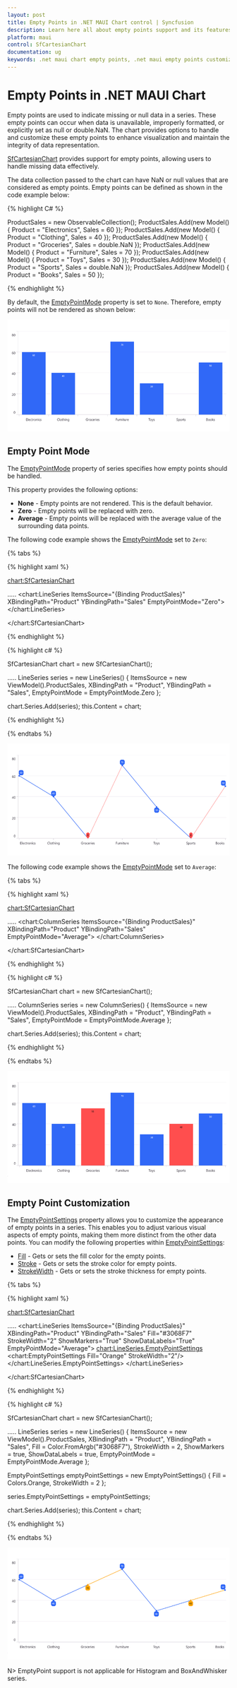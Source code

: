 ```yaml
---
layout: post
title: Empty Points in .NET MAUI Chart control | Syncfusion
description: Learn here all about empty points support and its features in Syncfusion® .NET MAUI Chart (SfCartesianChart) control.
platform: maui
control: SfCartesianChart
documentation: ug
keywords: .net maui chart empty points, .net maui empty points customization, syncfusion maui chart empty points, maui chart empty points, .net maui chart empty points visualization, cartesian empty points maui, missing data handling
---
```


# Empty Points in .NET MAUI Chart
Empty points are used to indicate missing or null data in a series. These empty points can occur when data is unavailable, improperly formatted, or explicitly set as null or double.NaN. The chart provides options to handle and customize these empty points to enhance visualization and maintain the integrity of data representation.

[SfCartesianChart](https://help.syncfusion.com/cr/maui-toolkit/Syncfusion.Maui.Toolkit.Charts.SfCartesianChart.html) provides support for empty points, allowing users to handle missing data effectively.

The data collection passed to the chart can have NaN or null values that are considered as empty points. Empty points can be defined as shown in the code example below:

{% highlight C# %}

ProductSales = new ObservableCollection<Model>();
ProductSales.Add(new Model() { Product = "Electronics", Sales = 60 });
ProductSales.Add(new Model() { Product = "Clothing", Sales = 40 });
ProductSales.Add(new Model() { Product = "Groceries", Sales = double.NaN });
ProductSales.Add(new Model() { Product = "Furniture", Sales = 70 });
ProductSales.Add(new Model() { Product = "Toys", Sales = 30 });
ProductSales.Add(new Model() { Product = "Sports", Sales = double.NaN });
ProductSales.Add(new Model() { Product = "Books", Sales = 50 });

{% endhighlight %}

By default, the [EmptyPointMode](https://help.syncfusion.com/cr/maui-toolkit/Syncfusion.Maui.Toolkit.Charts.EmptyPointMode.html) property is set to `None`. Therefore, empty points will not be rendered as shown below:

![Empty Points in MAUI Chart](EmptyPoints_images/EmptyPoints_Default.png)

## Empty Point Mode
The [EmptyPointMode](https://help.syncfusion.com/cr/maui-toolkit/Syncfusion.Maui.Toolkit.Charts.EmptyPointMode.html) property of series specifies how empty points should be handled. 

This property provides the following options:

* **None** - Empty points are not rendered. This is the default behavior.
* **Zero** - Empty points will be replaced with zero.
* **Average** - Empty points will be replaced with the average value of the surrounding data points.

The following code example shows the [EmptyPointMode](https://help.syncfusion.com/cr/maui-toolkit/Syncfusion.Maui.Toolkit.Charts.EmptyPointMode.html) set to `Zero`:

{% tabs %}

{% highlight xaml %}

<chart:SfCartesianChart>
        
   .....
   <chart:LineSeries ItemsSource="{Binding ProductSales}"
                  XBindingPath="Product"
                  YBindingPath="Sales"
                  EmptyPointMode="Zero">
   </chart:LineSeries>

</chart:SfCartesianChart>

{% endhighlight %}

{% highlight c# %}

SfCartesianChart chart = new SfCartesianChart();

.....
LineSeries series = new LineSeries()
{
   ItemsSource = new ViewModel().ProductSales,
   XBindingPath = "Product",
   YBindingPath = "Sales",
   EmptyPointMode = EmptyPointMode.Zero
};

chart.Series.Add(series);
this.Content = chart;

{% endhighlight %}

{% endtabs %}

![EmptyPoint Mode Zero in MAUI Chart](EmptyPoints_images/EmptyPoints_Mode_Zero.png)

The following code example shows the [EmptyPointMode](https://help.syncfusion.com/cr/maui-toolkit/Syncfusion.Maui.Toolkit.Charts.EmptyPointMode.html) set to `Average`:

{% tabs %}

{% highlight xaml %}

<chart:SfCartesianChart>

   .....
   <chart:ColumnSeries ItemsSource="{Binding ProductSales}"
                  XBindingPath="Product"
                  YBindingPath="Sales"
                  EmptyPointMode="Average">
   </chart:ColumnSeries>

</chart:SfCartesianChart>

{% endhighlight %}

{% highlight c# %}

SfCartesianChart chart = new SfCartesianChart();

.....
ColumnSeries series = new ColumnSeries()
{
   ItemsSource = new ViewModel().ProductSales,
   XBindingPath = "Product",
   YBindingPath = "Sales",
   EmptyPointMode = EmptyPointMode.Average
};

chart.Series.Add(series);
this.Content = chart;

{% endhighlight %}

{% endtabs %}

![EmptyPoint Mode Average in MAUI Chart](EmptyPoints_images/EmptyPoints_Mode_Average.png)

## Empty Point Customization
The [EmptyPointSettings](https://help.syncfusion.com/cr/maui-toolkit/Syncfusion.Maui.Toolkit.Charts.EmptyPointSettings.html) property allows you to customize the appearance of empty points in a series. This enables you to adjust various visual aspects of empty points, making them more distinct from the other data points. You can modify the following properties within [EmptyPointSettings](https://help.syncfusion.com/cr/maui-toolkit/Syncfusion.Maui.Toolkit.Charts.EmptyPointSettings.html):

* [Fill](https://help.syncfusion.com/cr/maui-toolkit/Syncfusion.Maui.Toolkit.Charts.EmptyPointSettings.html#Syncfusion_Maui_Toolkit_Charts_EmptyPointSettings_Fill) - Gets or sets the fill color for the empty points.
* [Stroke](https://help.syncfusion.com/cr/maui-toolkit/Syncfusion.Maui.Toolkit.Charts.EmptyPointSettings.html#Syncfusion_Maui_Toolkit_Charts_EmptyPointSettings_Stroke) - Gets or sets the stroke color for empty points.
* [StrokeWidth](https://help.syncfusion.com/cr/maui-toolkit/Syncfusion.Maui.Toolkit.Charts.EmptyPointSettings.html#Syncfusion_Maui_Toolkit_Charts_EmptyPointSettings_StrokeWidth) - Gets or sets the stroke thickness for empty points.

{% tabs %}

{% highlight xaml %}

<chart:SfCartesianChart>

   .....
   <chart:LineSeries ItemsSource="{Binding ProductSales}"
                  XBindingPath="Product"
                  YBindingPath="Sales"
                  Fill="#3068F7"
                  StrokeWidth="2"
                  ShowMarkers="True"
                  ShowDataLabels="True"
                  EmptyPointMode="Average">
        <chart:LineSeries.EmptyPointSettings>
            <chart:EmptyPointSettings Fill="Orange" StrokeWidth="2"/>
        </chart:LineSeries.EmptyPointSettings>
    </chart:LineSeries>

</chart:SfCartesianChart>

{% endhighlight %}

{% highlight c# %}

SfCartesianChart chart = new SfCartesianChart();

.....
LineSeries series = new LineSeries()
{
   ItemsSource = new ViewModel().ProductSales,
   XBindingPath = "Product",
   YBindingPath = "Sales",
   Fill = Color.FromArgb("#3068F7"),
   StrokeWidth = 2,
   ShowMarkers = true,
   ShowDataLabels = true,
   EmptyPointMode = EmptyPointMode.Average
};

EmptyPointSettings emptyPointSettings = new EmptyPointSettings()
{
   Fill = Colors.Orange,
   StrokeWidth = 2
};

series.EmptyPointSettings = emptyPointSettings;

chart.Series.Add(series);
this.Content = chart;

{% endhighlight %}

{% endtabs %}

![Customize EmptyPoints in MAUI Chart](EmptyPoints_images/Customize_EmptyPoints.png)

N> EmptyPoint support is not applicable for Histogram and BoxAndWhisker series.


